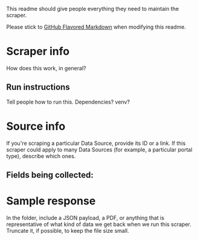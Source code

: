 This readme should give people everything they need to maintain the scraper.

Please stick to [GitHub Flavored Markdown](https://guides.github.com/features/mastering-markdown/) when modifying this readme.  

# Scraper info
How does this work, in general?

## Run instructions
Tell people how to run this. Dependencies? venv?

# Source info
If you're scraping a particular Data Source, provide its ID or a link. If this scraper could apply to many Data Sources (for example, a particular portal type), describe which ones.

## Fields being collected:

# Sample response
In the folder, include a JSON payload, a PDF, or anything that is representative of what kind of data we get back when we run this scraper. Truncate it, if possible, to keep the file size small.
